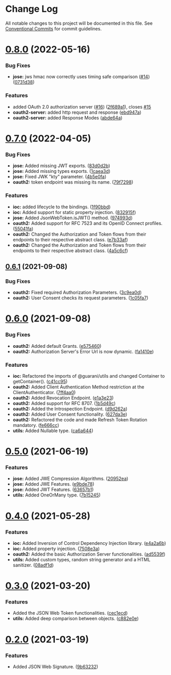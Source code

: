# Change Log

All notable changes to this project will be documented in this file.
See [Conventional Commits](https://conventionalcommits.org) for commit guidelines.

# [0.8.0](https://github.com/guaranijs/guarani/compare/v0.7.0...v0.8.0) (2022-05-16)


### Bug Fixes

* **jose:** jws hmac now correctly uses timing safe comparison ([#14](https://github.com/guaranijs/guarani/issues/14)) ([0731d38](https://github.com/guaranijs/guarani/commit/0731d38b325e6f4a00d1a4554fa896c49c97a28b))


### Features

* added OAuth 2.0 authorization server ([#16](https://github.com/guaranijs/guarani/issues/16)) ([2f689a1](https://github.com/guaranijs/guarani/commit/2f689a1831901053b460eccc3f3b54916393e49f)), closes [#15](https://github.com/guaranijs/guarani/issues/15)
* **oauth2-server:** added http request and response ([ebd947a](https://github.com/guaranijs/guarani/commit/ebd947a89fb976244216767dd9c9f10b7353a170))
* **oauth2-server:** added Response Modes ([abde64a](https://github.com/guaranijs/guarani/commit/abde64a2f157624e13f2f4e2fb23a3c70cfc1985))





# [0.7.0](https://github.com/guaranijs/guarani/compare/v0.6.1...v0.7.0) (2022-04-05)


### Bug Fixes

* **jose:** Added missing JWT exports. ([83d0d2b](https://github.com/guaranijs/guarani/commit/83d0d2b644644a6c420d733922b123a40902717d))
* **jose:** Added missing types exports. ([1caea3d](https://github.com/guaranijs/guarani/commit/1caea3dc0e136c0ec144ff2fea43da6b2ea9887c))
* **jose:** Fixed JWK "kty" parameter. ([4b5e0fa](https://github.com/guaranijs/guarani/commit/4b5e0fa75a43924aa625f48fda70adf32ea08bee))
* **oauth2:** token endpoint was missing its name. ([79f7298](https://github.com/guaranijs/guarani/commit/79f72989adcb39780999ff96640bd0ba46d4af87))


### Features

* **ioc:** added lifecycle to the bindings. ([1f90bbd](https://github.com/guaranijs/guarani/commit/1f90bbd84218205cdf843e5880d50c4d549094d6))
* **ioc:** Added support for static property injection. ([832915f](https://github.com/guaranijs/guarani/commit/832915f088f3a3c6a795df897a4e17e0c5213449))
* **jose:** Added JsonWebToken.isJWT() method. ([974993d](https://github.com/guaranijs/guarani/commit/974993da8db10042a3d6bc61b7d7e9eacb090335))
* **oauth2:** Added support for RFC 7523 and its OpenID Connect profiles. ([55041fa](https://github.com/guaranijs/guarani/commit/55041fa156c11509a89c1c32b8526c5b5b97b705))
* **oauth2:** Changed the Authorization and Token flows from their endpoints to their respective abstract class. ([e7b33af](https://github.com/guaranijs/guarani/commit/e7b33afc4eea55ddeecdb966e1cf747990c65961))
* **oauth2:** Changed the Authorization and Token flows from their endpoints to their respective abstract class. ([4a5c6cf](https://github.com/guaranijs/guarani/commit/4a5c6cf704ce81e396337df0347e46b9d5b24cea))





## [0.6.1](https://github.com/guaranijs/guarani/compare/v0.6.0...v0.6.1) (2021-09-08)


### Bug Fixes

* **oauth2:** Fixed required Authorization Parameters. ([3c9ea0d](https://github.com/guaranijs/guarani/commit/3c9ea0dc7070dda194c77c930e5c11fc36d5ffa2))
* **oauth2:** User Consent checks its request parameters. ([1c05fa7](https://github.com/guaranijs/guarani/commit/1c05fa705cb5cf797ec1055357e95fde6f6616e4))





# [0.6.0](https://github.com/guaranijs/guarani/compare/v0.5.0...v0.6.0) (2021-09-08)


### Bug Fixes

* **oauth2:** Added default Grants. ([e575460](https://github.com/guaranijs/guarani/commit/e575460fe419a6b39f3938a55db39332916e8761))
* **oauth2:** Authorization Server's Error Url is now dynamic. ([fa1410e](https://github.com/guaranijs/guarani/commit/fa1410e5be5a2ccbef4ae6d4a1bd736f97262ac1))


### Features

* **ioc:** Refactored the imports of @guarani/utils and changed Container to getContainer(). ([c41cc95](https://github.com/guaranijs/guarani/commit/c41cc9527c5cfb1f144c3a019a7afd3c478d7746))
* **oauth2:** Added Client Authentication Method restriction at the ClientAuthenticator. ([7ff4aa0](https://github.com/guaranijs/guarani/commit/7ff4aa0009704a1c26ccacf5fa0a5247c28fb174))
* **oauth2:** Added Revocation Endpoint. ([e1a3e23](https://github.com/guaranijs/guarani/commit/e1a3e237c9fa13d22db78a3f918a7518180a9efd))
* **oauth2:** Added support for RFC 8707. ([1b5d49c](https://github.com/guaranijs/guarani/commit/1b5d49c147e36ba1ee2eb939bf700478a885c9b3))
* **oauth2:** Added the Introspection Endpoint. ([d9d262a](https://github.com/guaranijs/guarani/commit/d9d262a0587b61392df06477f7011cced765f106))
* **oauth2:** Added User Consent functionality. ([627da3e](https://github.com/guaranijs/guarani/commit/627da3e000f1812a1557a11c3cffaa4ba5255ffe))
* **oauth2:** Refactored the code and made Refresh Token Rotation mandatory. ([fe666cc](https://github.com/guaranijs/guarani/commit/fe666cc8da2b1748c70f7d2d0f41a56fe1e8ae2b))
* **utils:** Added Nullable type. ([ca6a644](https://github.com/guaranijs/guarani/commit/ca6a644e0ba6bf09f11559a79d4cf1a85a368760))





# [0.5.0](https://github.com/guaranijs/guarani/compare/v0.4.0...v0.5.0) (2021-06-19)


### Features

* **jose:** Added JWE Compression Algorithms. ([20952ea](https://github.com/guaranijs/guarani/commit/20952ea9d3676b2ab9146b6233b83dda9ceb21af))
* **jose:** Added JWE Features. ([e9bde78](https://github.com/guaranijs/guarani/commit/e9bde786b3e4d27580d3f95a6d8c0fe5651b10b7))
* **jose:** Added JWT Features. ([63657b1](https://github.com/guaranijs/guarani/commit/63657b16e32aa5d7863488785a48ed80904cafdc))
* **utils:** Added OneOrMany type. ([7b15245](https://github.com/guaranijs/guarani/commit/7b152454d9925de80763beb655b8830ed216f5d4))





# [0.4.0](https://github.com/guaranijs/guarani/compare/v0.3.0...v0.4.0) (2021-05-28)


### Features

* **ioc:** Added Inversion of Control Dependency Injection library. ([e4a2a6b](https://github.com/guaranijs/guarani/commit/e4a2a6be2861becaf274523677c6b6de39b7cdc7))
* **ioc:** Added property injection. ([7508e3a](https://github.com/guaranijs/guarani/commit/7508e3aba97e2012340b00280298150b9b973246))
* **oauth2:** Added the basic Authorization Server functionalities. ([ad5539f](https://github.com/guaranijs/guarani/commit/ad5539f19e3c2097218fa75a997f37dec1f500f2))
* **utils:** Added custom types, random string generator and a HTML sanitizer. ([08adf1d](https://github.com/guaranijs/guarani/commit/08adf1d47f927f60f9cb9dc2ef208e67a9569396))





# [0.3.0](https://github.com/guaranijs/guarani/compare/v0.2.0...v0.3.0) (2021-03-20)


### Features

* Added the JSON Web Token functionalities. ([cec1ecd](https://github.com/guaranijs/guarani/commit/cec1ecd08e0d4271a5c9a9f2a08c0dac7dc985e7))
* **utils:** Added deep comparison between objects. ([c882e0e](https://github.com/guaranijs/guarani/commit/c882e0e64854d0c56ae37ea69bcf8e895a061d3d))





# [0.2.0](https://github.com/guaranijs/guarani/compare/v0.1.0...v0.2.0) (2021-03-19)


### Features

* Added JSON Web Signature. ([9b63232](https://github.com/guaranijs/guarani/commit/9b63232ff33d558ce27c9136d872cbec9db3fe23))
